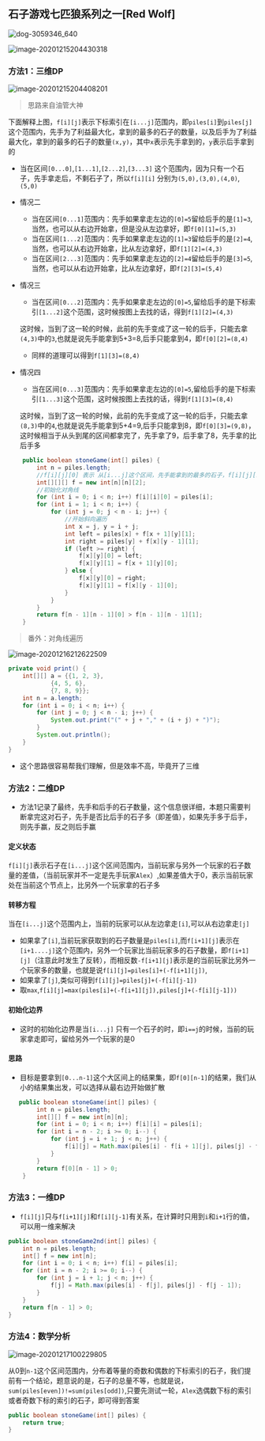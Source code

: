 ## 石子游戏七匹狼系列之一[Red Wolf]

 ![dog-3059346_640](D:\Dev\SrcCode\geek-algorithm-leetcode\src\main\leetcode_manuscripts\dp\stone\石子游戏七匹狼系列之一.assets\dog-3059346_640.jpg)

![image-20201215204430318](D:\Dev\SrcCode\geek-algorithm-leetcode\src\main\leetcode_manuscripts\dp\stone\石子游戏七匹狼系列之一.assets\image-20201215204430318.png)



### 方法1：三维DP

![image-20201215204408201](D:\Dev\SrcCode\geek-algorithm-leetcode\src\main\leetcode_manuscripts\dp\stone\石子游戏七匹狼系列之一.assets\image-20201215204408201.png)

> 思路来自油管大神

下面解释上图，`f[i][j]`表示下标索引在`[i...j]`范围内，即`piles[i]`到`piles[j]`这个范围内，先手为了利益最大化，拿到的最多的石子的数量，以及后手为了利益最大化，拿到的最多的石子的数量`(x,y)`，其中`x`表示先手拿到的，`y`表示后手拿到的

- 当在区间`[0...0]`,`[1...1]`,`[2...2]`,`[3...3]` 这个范围内，因为只有一个石子，先手拿走后，不剩石子了，所以`f[i][i]` 分别为`(5,0),(3,0),(4,0)`,`(5,0)`

- 情况二
  - 当在区间`[0...1]`范围内：先手如果拿走左边的`[0]=5`留给后手的是`[1]=3`,当然，也可以从右边开始拿，但是没从左边拿好，即`f[0][1]=(5,3)`
  - 当在区间`[1...2]`范围内：先手如果拿走左边的`[1]=3`留给后手的是`[2]=4`,当然，也可以从右边开始拿，比从左边拿好，即`f[1][2]=(4,3)`
  - 当在区间`[2...3]`范围内：先手如果拿走左边的`[2]=4`留给后手的是`[3]=5`,当然，也可以从右边开始拿，比从左边拿好，即`f[2][3]=(5,4)`

- 情况三

  - 当在区间`[0...2]`范围内：先手如果拿走左边的`[0]=5`,留给后手的是下标索引`[1...2]`这个范围，这时候按图上去找的话，得到`f[1][2]=(4,3)`

  这时候，当到了这一轮的时候，此前的先手变成了这一轮的后手，只能去拿`(4,3)`中的`3`,也就是说先手能拿到5+3=8,后手只能拿到4，即`f[0][2]=(8,4)`

  - 同样的道理可以得到`f[1][3]=(8,4)`

- 情况四

  - 当在区间`[0...3]`范围内：先手如果拿走左边的`[0]=5`,留给后手的是下标索引`[1...3]`这个范围，这时候按图上去找的话，得到`f[1][3]=(8,4)`

  这时候，当到了这一轮的时候，此前的先手变成了这一轮的后手，只能去拿`(8,3)`中的`4`,也就是说先手能拿到5+4=9,后手只能拿到8，即`f[0][3]=(9,8)`，这时候相当于从头到尾的区间都拿完了，先手拿了9，后手拿了8，先手拿的比后手多

```java
    public boolean stoneGame(int[] piles) {
        int n = piles.length;
        //f[i][j][0] 表示 从[i...j]这个区间，先手能拿到的最多的石子，f[i][j][1]是后者能拿到的最多的石子
        int[][][] f = new int[n][n][2];
        //初始化对角线
        for (int i = 0; i < n; i++) f[i][i][0] = piles[i];
        for (int i = 1; i < n; i++) {
            for (int j = 0; j < n - i; j++) {
                //开始斜向遍历
                int x = j, y = i + j;
                int left = piles[x] + f[x + 1][y][1];
                int right = piles[y] + f[x][y - 1][1];
                if (left >= right) {
                    f[x][y][0] = left;
                    f[x][y][1] = f[x + 1][y][0];
                } else {
                    f[x][y][0] = right;
                    f[x][y][1] = f[x][y - 1][0];
                }
            }
        }
        return f[n - 1][n - 1][0] > f[n - 1][n - 1][1];
    }
```

> 番外：对角线遍历

![image-20201216212622509](D:\Dev\SrcCode\geek-algorithm-leetcode\src\main\leetcode_manuscripts\dp\stone\石子游戏七匹狼系列之一.assets\image-20201216212622509.png)

```java
private void print() {
    int[][] a = {{1, 2, 3},
            {4, 5, 6},
            {7, 8, 9}};
    int n = a.length;
    for (int i = 0; i < n; i++) {
        for (int j = 0; j < n - i; j++) {
            System.out.print("(" + j + "," + (i + j) + ")");
        }
        System.out.println();
    }
}
```

- 这个思路很容易帮我们理解，但是效率不高，毕竟开了三维

### 方法2：二维DP

- 方法1记录了最终，先手和后手的石子数量，这个信息很详细，本题只需要判断拿完这对石子，先手是否比后手的石子多（即差值），如果先手多于后手，则先手赢，反之则后手赢

#### 定义状态

`f[i][j]`表示石子在`[i...j]`这个区间范围内，当前玩家与另外一个玩家的石子数量的差值，（当前玩家并不一定是先手玩家`Alex`）,如果差值大于0，表示当前玩家处在当前这个节点上，比另外一个玩家拿的石子多

#### 转移方程

当在`[i...j]`这个范围内上，当前的玩家可以从左边拿走`[i]`,可以从右边拿走`[j]`

- 如果拿了`[i]`,当前玩家获取到的石子数量是`piles[i]`,而`f[i+1][j]`表示在`[i+1....j]`这个范围内，另外一个玩家比当前玩家多的石子数量，即`f[i+1][j]`（注意此时发生了反转），而相反数`-f[i+1][j]`表示是的当前玩家比另外一个玩家多的数量，也就是说`f[i][j]=piles[i]+(-f[i+1][j])`,
- 如果拿了`[j]`,类似可得到`f[i][j]=piles[j]+(-f[i][j-1])`
- 取`max`,`f[i][j]=max(piles[i]+(-f[i+1][j]),piles[j]+(-f[i][j-1]))`

#### 初始化边界

- 这时的初始化边界是当`[i...j]` 只有一个石子的时，即`i==j`的时候，当前的玩家拿走即可，留给另外一个玩家的是0

#### 思路

- 目标是要拿到`[0...n-1]`这个大区间上的结果集，即`f[0][n-1]`的结果，我们从小的结果集出发，可以选择从最右边开始做扩散

```java
   public boolean stoneGame(int[] piles) {
        int n = piles.length;
        int[][] f = new int[n][n];
        for (int i = 0; i < n; i++) f[i][i] = piles[i];
        for (int i = n - 2; i >= 0; i--) {
            for (int j = i + 1; j < n; j++) {
                f[i][j] = Math.max(piles[i] - f[i + 1][j], piles[j] - f[i][j - 1]);
            }
        }
        return f[0][n - 1] > 0;
    }
```

### 方法3：一维DP

- `f[i][j]`只与`f[i+1][j]`和`f[i][j-1]`有关系，在计算时只用到`i`和`i+1`行的值，可以用一维来解决

```java
public boolean stoneGame2nd(int[] piles) {
    int n = piles.length;
    int[] f = new int[n];
    for (int i = 0; i < n; i++) f[i] = piles[i];
    for (int i = n - 2; i >= 0; i--) {
        for (int j = i + 1; j < n; j++) {
            f[j] = Math.max(piles[i] - f[j], piles[j] - f[j - 1]);
        }
    }
    return f[n - 1] > 0;
}
```

### 方法4：数学分析

![image-20201217100229805](D:\Dev\SrcCode\geek-algorithm-leetcode\src\main\leetcode_manuscripts\dp\stone\石子游戏七匹狼系列之一.assets\image-20201217100229805.png)

从0到`n-1`这个区间范围内，分布着等量的奇数和偶数的下标索引的石子，我们提前有一个结论，题意说的是，石子的总量不等，也就是说，`sum(piles[even])!=sum(piles[odd])`,只要先测试一轮，`Alex`选偶数下标的索引或者奇数下标的索引的石子，即可得到答案

```java
public boolean stoneGame(int[] piles) {
 	return true;   
}
```



